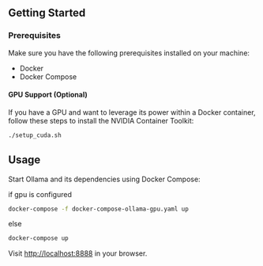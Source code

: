 ## Getting Started

### Prerequisites

Make sure you have the following prerequisites installed on your machine:

- Docker
- Docker Compose

#### GPU Support (Optional)

If you have a GPU and want to leverage its power within a Docker container, follow these steps to install the NVIDIA Container Toolkit:

```bash
./setup_cuda.sh
```

## Usage

Start Ollama and its dependencies using Docker Compose:

if gpu is configured

```bash
docker-compose -f docker-compose-ollama-gpu.yaml up
```

else

```bash
docker-compose up
```

Visit [http://localhost:8888](http://localhost:8888) in your browser.
